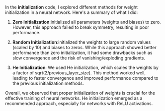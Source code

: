 In the **initialization** code, I explored different methods for weight initialization in a neural network. Here's a summary of what I did:

1. **Zero Initialization**:initialized all parameters (weights and biases) to zero. However, this approach failed to break symmetry, resulting in poor performance.

2. **Random Initialization**:initialized the weights to large random values (scaled by 10) and biases to zeros. While this approach showed better performance than zero initialization, it had some drawbacks such as slow convergence and the risk of vanishing/exploding gradients.

3. **He Initialization**: We used He initialization, which scales the weights by a factor of sqrt(2/previous_layer_size). This method worked well, leading to faster convergence and improved performance compared to the previous initialization methods.

Overall, we observed that proper initialization of weights is crucial for the effective training of neural networks. He initialization emerged as a recommended approach, especially for networks with ReLU activations.
